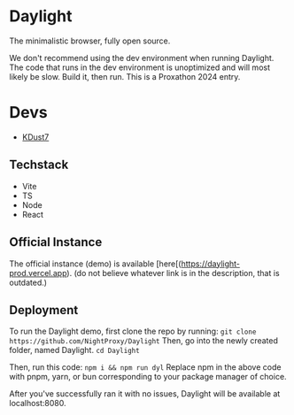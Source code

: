 # Daylight

The minimalistic browser, fully open source.

We don't recommend using the dev environment when running Daylight. The code that runs in the dev environment is unoptimized and will most likely be slow. Build it, then run. 
This is a Proxathon 2024 entry. 

# Devs
- [KDust7](https://guns.lol/KDust7)

## Techstack
- Vite
- TS
- Node
- React

## Official Instance
The official instance (demo) is available [here[(https://daylight-prod.vercel.app). (do not believe whatever link is in the description, that is outdated.)

## Deployment

To run the Daylight demo, first clone the repo by running: 
`git clone https://github.com/NightProxy/Daylight`
Then, go into the newly created folder, named Daylight.
`cd Daylight`

Then, run this code:
`npm i && npm run dyl`
Replace npm in the above code with pnpm, yarn, or bun corresponding to your package manager of choice.

After you've successfully ran it with no issues, Daylight will be available at localhost:8080.
